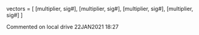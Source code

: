    vectors = [ [multiplier, sig#],
               [multiplier, sig#],
               [multiplier, sig#],
               [multiplier, sig#] ]


Commented on local drive 22JAN2021 18:27


